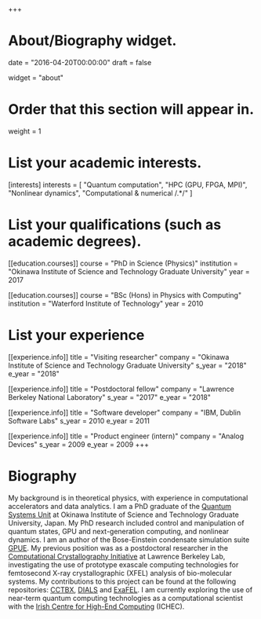 +++
# About/Biography widget.

date = "2016-04-20T00:00:00"
draft = false

widget = "about"

# Order that this section will appear in.
weight = 1

# List your academic interests.
[interests]
  interests = [
    "Quantum computation",
    "HPC (GPU, FPGA, MPI)",
    "Nonlinear dynamics",
    "Computational & numerical /.*/"
  ]

# List your qualifications (such as academic degrees).
[[education.courses]]
  course = "PhD in Science (Physics)"
  institution = "Okinawa Institute of Science and Technology Graduate University"
  year = 2017

[[education.courses]]
  course = "BSc (Hons) in Physics with Computing"
  institution = "Waterford Institute of Technology"
  year = 2010

# List your experience
[[experience.info]]
  title = "Visiting researcher"
  company = "Okinawa Institute of Science and Technology Graduate University"
  s_year = "2018"
  e_year = "2018"

[[experience.info]]
  title = "Postdoctoral fellow"
  company = "Lawrence Berkeley National Laboratory"
  s_year = "2017"
  e_year = "2018"


[[experience.info]]
  title = "Software developer"
  company = "IBM, Dublin Software Labs"
  s_year = 2010
  e_year = 2011

[[experience.info]]
  title = "Product engineer (intern)"
  company = "Analog Devices"
  s_year = 2009
  e_year = 2009
+++

# Biography

My background is in theoretical physics, with experience in computational accelerators and data analytics. I am a PhD graduate of the [Quantum Systems Unit](https://groups.oist.jp/qsu) at Okinawa Institute of Science and Technology Graduate University, Japan. My PhD research included control and manipulation of quantum states, GPU and next-generation computing, and nonlinear dynamics. I am an author of the Bose-Einstein condensate simulation suite [GPUE](https://github.com/gpue-group/GPUE). My previous position was as a postdoctoral researcher in the [Computational Crystallography Initiative](cci.lbl.gov) at Lawrence Berkeley Lab, investigating the use of prototype exascale computing technologies for femtosecond X-ray crystallographic (XFEL) analysis of bio-molecular systems. My contributions to this project can be found at the following repositories: [CCTBX](https://github.com/cctbx/cctbx_project), [DIALS](https://github.com/dials/dials) and [ExaFEL](https://github.com/exafel/exafel_project). I am currently exploring the use of near-term quantum computing technologies as a computational scientist with the [Irish Centre for High-End Computing](http://ichec.ie/) (ICHEC).

